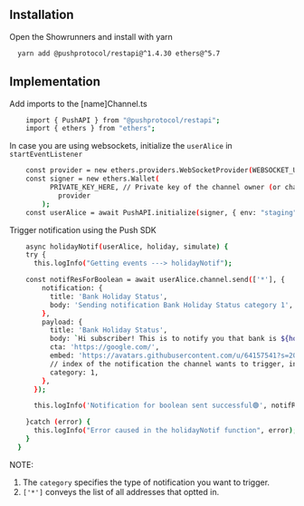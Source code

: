 ## Installation

Open the Showrunners and install with yarn

```bash
  yarn add @pushprotocol/restapi@^1.4.30 ethers@^5.7
```

## Implementation
Add imports to the [name]Channel.ts

```bash
    import { PushAPI } from "@pushprotocol/restapi";
    import { ethers } from "ethers";
```

In case you are using websockets, initialize the `userAlice` in `startEventListener`

```bash
    const provider = new ethers.providers.WebSocketProvider(WEBSOCKET_URL_HERE);
    const signer = new ethers.Wallet(
          PRIVATE_KEY_HERE, // Private key of the channel owner (or channel creation wallet)
            provider
        );
    const userAlice = await PushAPI.initialize(signer, { env: "staging" });
```

Trigger notification using the Push SDK 

```bash
    async holidayNotif(userAlice, holiday, simulate) {
    try {
      this.logInfo("Getting events ---> holidayNotif");

    const notifResForBoolean = await userAlice.channel.send(['*'], {
        notification: {
          title: 'Bank Holiday Status',
          body: 'Sending notification Bank Holiday Status category 1',
        },
        payload: {
          title: 'Bank Holiday Status',
          body: `Hi subscriber! This is to notify you that bank is ${holiday == true ? 'closed' : 'open'} today.`,
          cta: 'https://google.com/',
          embed: 'https://avatars.githubusercontent.com/u/64157541?s=200&v=4',
          // index of the notification the channel wants to trigger, in this for 1st index which is for Boolean type
          category: 1,
        },
      });

      this.logInfo('Notification for boolean sent successful🟢', notifResForBoolean)

    }catch (error) {
      this.logInfo("Error caused in the holidayNotif function", error);
    }
  }
```

NOTE: 
1. The `category` specifies the type of notification you want to trigger.
2. `['*']` conveys the list of all addresses that optted in. 

